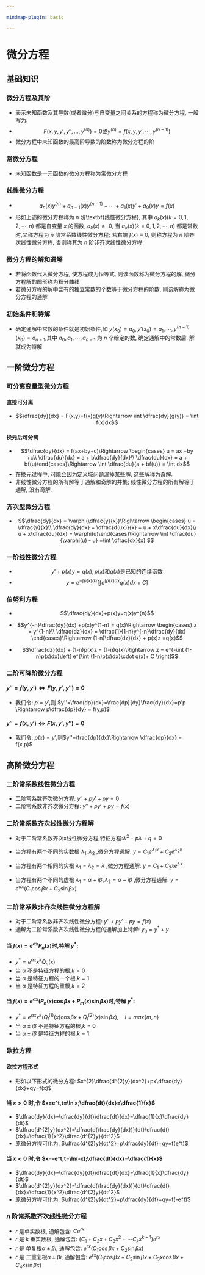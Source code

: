```yaml
---

mindmap-plugin: basic

---
```

# 微分方程

## 基础知识

### 微分方程及其阶
- 表示未知函数及其导数(或者微分)与自变量之间关系的方程称为微分方程, 一般写为:
- $$F(x,y,y',y'',\dots,y^{(n)})=0\text{或} y^{(n)} = f(x,y,y',\cdots,y^{(n-1)})$$
- 微分方程中未知函数的最高阶导数的阶数称为微分方程的阶

### 常微分方程
- 未知函数是一元函数的微分方程称为常微分方程

### 线性微分方程
- $$a_{n}(x)y^{(n)} + a_{n-1}(x)y^{(n-1)} + \cdots + a_{1}(x)y' + a_{0}(x) y = f(x)$$
- 形如上述的微分方程称为 $n$ 阶\textbf{线性微分方程}, 其中 $a_{k}(x)(k=0,1,2,\cdots,n)$ 都是自变量 $x$ 的函数, $a_{k}(x)\not\equiv 0$, 当 $a_{k}(x)(k=0,1,2,\cdots,n)$ 都是常数时,又称方程为 $n$ 阶常系数线性微分方程; 若右端 $f(x)\equiv 0$, 则称方程为 $n$ 阶齐次线性微分方程, 否则称其为 $n$ 阶非齐次线性微分方程

### 微分方程的解和通解
- 若将函数代入微分方程, 使方程成为恒等式, 则该函数称为微分方程的解, 微分方程解的图形称为积分曲线
- 若微分方程的解中含有的独立常数的个数等于微分方程的阶数, 则该解称为微分方程的通解

### 初始条件和特解
- 确定通解中常数的条件就是初始条件,如 $y(x_{0})=a_{0},y'(x_{0})=a_{1},\cdots,y^{(n-1)}(x_{0})=a_{n-1}$,其中 $a_{0},a_{1},\cdots,a_{n-1}$ 为 $n$ 个给定的数, 确定通解中的常数后, 解就成为特解

## 一阶微分方程
### 可分离变量型微分方程
#### 直接可分离

- $$\dfrac{dy}{dx} = F(x,y)=f(x)g(y)\Rightarrow \int \dfrac{dy}{g(y)} = \int f(x)dx$$

#### 换元后可分离

- $$\dfrac{dy}{dx} = f(ax+by+c)\Rightarrow \begin{cases}
	u = ax +by +c\\
	\dfrac{du}{dx} = a + b\dfrac{dy}{dx}\\
	\dfrac{du}{dx} = a + bf(u)\end{cases}\Rightarrow \int \dfrac{du}{a + bf(u)} = \int dx$$
- 在换元过程中, 可能会因为定义域问题漏掉某些解, 这些解称为奇解.
- 非线性微分方程的所有解等于通解和奇解的并集; 线性微分方程的所有解等于通解, 没有奇解.

### 齐次型微分方程

- $$\dfrac{dy}{dx} = \varphi(\dfrac{y}{x})\Rightarrow \begin{cases}
	u = \dfrac{y}{x}\\
	\dfrac{dy}{dx} = \dfrac{d(ux)}{x} = u + x\dfrac{du}{dx}\\
	u + x\dfrac{du}{dx} = \varphi(u)\end{cases}\Rightarrow \int \dfrac{du}{\varphi(u) - u} =\int \dfrac{dx}{x} $$

### 一阶线性微分方程
- $$y'+p(x)y=q(x), p(x)\text{和} q(x)\text{是已知的连续函数}$$
- $$y=e^{-\int p(x)dx}\left[\int e^{\int p(x)dx}q(x)dx+C\right]$$


### 伯努利方程

- $$\dfrac{dy}{dx}+p(x)y=q(x)y^{n}$$

- $$y^{-n}\dfrac{dy}{dx} +p(x)y^{1-n} = q(x)\Rightarrow
	\begin{cases}
		z = y^{1-n}\\
		\dfrac{dz}{dx} = \dfrac{1}{1-n}y^{-n}\dfrac{dy}{dx}
	\end{cases}\Rightarrow (1-n)\dfrac{dz}{dx} + p(x)z =q(x)$$
 
- $$\dfrac{dz}{dx} + (1-n)p(x)z = (1-n)q(x)\Rightarrow z = e^{-\int (1-n)p(x)dx}\left[ e^{\int (1-n)p(x)dx}\cdot q(x)+ C \right]$$


### 二阶可降阶微分方程

####  $y''=f(y,y')\Leftrightarrow F(y,y',y'') = 0$

- 我们令:  $p=y'$,则 $y''=\frac{dp}{dx}=\frac{dp}{dy}\frac{dy}{dx}=p'p \Rightarrow p\dfrac{dp}{dy} = f(y,p)$

#### $y''=f(x,y')\Leftrightarrow F(x,y',y'') = 0$
- 我们令:  $p(x)=y'$,则$y''=\frac{dp}{dx}\Rightarrow \dfrac{dp}{dx} = f(x,p)$

## 高阶微分方程

### 二阶常系数线性微分方程
- 二阶常系数齐次微分方程: $y''+py'+py=0$
- 二阶常系数非齐次微分方程: $y''+py'+py=f(x)$

### 二阶常系数齐次线性微分方程解
- 对于二阶常系数齐次x线性微分方程,特征方程:$\lambda^{2}+p\lambda+q=0$

- 当方程有两个不同的实数根 $\lambda_{1},\lambda_{2}$ ,微分方程通解: $y=C_{1}e^{\lambda_{1} x}+C_{2}e^{\lambda_{2}x}$
- 当方程有两个相同的实根 $\lambda_{1}=\lambda_{2}=\lambda$ ,微分方程通解: $y=C_{1}+C_{2}xe^{\lambda x}$
- 当方程有两个不同的虚根 $\lambda_{1}=\alpha +i\beta,\lambda_{2}=\alpha-i\beta$ ,微分方程通解: $y=e^{\alpha x}(C_{1}\cos \beta x+C_{2}\sin \beta x)$

### 二阶常系数非齐次线性微分方程解
- 对于二阶常系数非齐次线性微分方程: $y''+py'+py=f(x)$
- 通解为二阶常系数齐次线性微分方程的通解加上特解: $y_{0}=y^{*}+y$

#### 当 $f(x)=e^{\alpha x}P_{n}(x)$时,特解 $y^{*}$:
- $y^{*}=e^{\alpha x}x^{k}Q_{n}(x)$
- 当 $\alpha$ 不是特征方程的根,$k=0$
- 当 $\alpha$ 是特征方程的一个根,$k=1$
- 当 $\alpha$ 是特征方程的重根,$k=2$

#### 当 $f(x)=e^{\alpha x}(P_{n}(x)\cos \beta x+P_{m}(x)\sin \beta x)$时,特解 $y^{*}$:
- $y^{*}=e^{\alpha x}x^{k}(Q_{l}^{(1)}(x)\cos \beta x+Q_{l}^{(2)}(x)\sin \beta x),\quad l=max\{m,n\}$
- 当 $\alpha\pm i\beta$ 不是特征方程的根,$k=0$
- 当 $\alpha\pm i\beta$ 是特征方程的根,$k=1$

### 欧拉方程
#### 欧拉方程形式
- 形如以下形式的微分方程: $x^{2}\dfrac{d^{2}y}{dx^2}+px\dfrac{dy}{dx}+qy=f(x)$

#### 当 $x>0$ 时,令 $x=e^t,t=\ln x;\dfrac{dt}{dx}=\dfrac{1}{x}$
- $\dfrac{dy}{dx}=\dfrac{dy}{dt}\dfrac{dt}{dx}=\dfrac{1}{x}\dfrac{dy}{dt}$
- $\dfrac{d^{2}y}{dx^2}=\dfrac{d(\frac{dy}{dx})}{dt}\dfrac{dt}{dx}=\dfrac{1}{x^2}\dfrac{d^{2}y}{dt^2}$
- 原微分方程可化为: $\dfrac{d^{2}y}{dt^2}+p\dfrac{dy}{dt}+qy=f(e^t)$

#### 当 $x<0$ 时,令 $x=-e^t,t=\ln(-x);\dfrac{dt}{dx}=\dfrac{1}{x}$
- $\dfrac{dy}{dx}=\dfrac{dy}{dt}\dfrac{dt}{dx}=\dfrac{1}{x}\dfrac{dy}{dt}$
- $\dfrac{d^{2}y}{dx^2}=\dfrac{d(\frac{dy}{dx})}{dt}\dfrac{dt}{dx}=\dfrac{1}{x^2}\dfrac{d^{2}y}{dt^2}$
- 原微分方程可化为: $\dfrac{d^{2}y}{dt^2}+p\dfrac{dy}{dt}+qy=f(-e^t)$

### $n$ 阶常系数齐次线性微分方程
- $r$ 是单实数根, 通解包含: $Ce^{rx}$
- $r$ 是 $k$ 重实数根, 通解包含: $(C_{1}+C_{2}x+C_{3}x^{2}+\cdots C_{k}x^{k-1})e^{rx}$
- $r$ 是 单复根$\alpha \pm \beta i$, 通解包含: $e^{rx}(C_{1}\cos \beta x+C_{2}\sin \beta x)$
- $r$ 是 二重复根$\alpha \pm \beta i$, 通解包含: $e^{rx}(C_{1}\cos \beta x+C_{2}\sin \beta x+C_{3}x\cos \beta x+C_{4}x\sin \beta x)$

